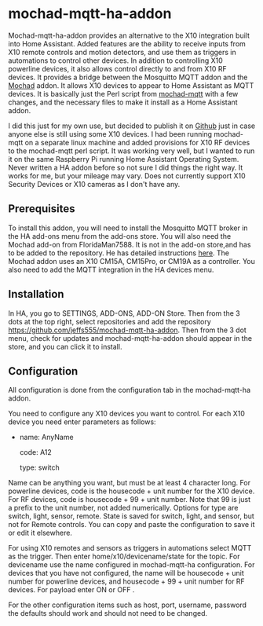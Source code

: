 # mochad-mqtt-ha-addon

Mochad-mqtt-ha-addon provides an alternative to the X10 integration built into Home Assistant. Added features are the ability to receive inputs from X10 remote controls and motion detectors, and use them as triggers in automations to control other devices. In addition to controlling X10 powerline devices, it also allows control directly to and from X10 RF devices. It provides a bridge between the Mosquitto MQTT addon and the [Mochad](https://github.com/FloridaMan7588/mochad-ha-addon) addon. It allows X10 devices to appear to Home Assistant as MQTT devices. It is basically just the Perl script from [mochad-mqtt](https://github.com/timothyh/mochad-mqtt) with a few changes, and the necessary files to make it install as a Home Assistant addon.

I did this just for my own use, but decided to publish it on [Github](https://github.com/jeffs555/mochad-mqtt-ha-addon) just in case anyone else is still using some X10 devices. I had been running mochad-mqtt on a separate linux machine and added provisions for X10 RF devices to the mochad-mqtt perl script. It was working very well, but I wanted to run it on the same Raspberry Pi running Home Assistant Operating System. Never written a HA addon before so not sure I did things the right way. It works for me, but your mileage may vary. Does not currently support X10 Security Devices or X10 cameras as I don't have any.


## Prerequisites

To install this addon, you will need to install the Mosquitto MQTT broker in the HA add-ons menu from the add-ons store. You will also need the Mochad add-on from FloridaMan7588. It is not in the add-on store,and has to be added to the repository. He has detailed instructions [here](https://github.com/floridaman7588/mochad-ha-addon). The Mochad addon uses an X10 CM15A, CM15Pro, or CM19A as a controller. You also need to add the MQTT integration in the HA devices menu.



## Installation

In HA, you go to SETTINGS, ADD-ONS, ADD-ON Store. Then from the 3 dots at the top right, select repositories and add the repository https://github.com/jeffs555/mochad-mqtt-ha-addon. Then from the 3 dot menu, check for updates and mochad-mqtt-ha-addon should appear in the store, and you can click it to install.



## Configuration

All configuration is done from the configuration tab in the mochad-mqtt-ha addon. 

You need to configure any X10 devices you want to control. For each X10 device you need enter parameters as follows:

- name: AnyName

  code: A12
  
  type: switch

Name can be anything you want, but must be at least 4 character long. 
For powerline devices, code is the housecode + unit number for the X10 device. For RF devices, code is  housecode + 99 + unit number. Note that 99 is just a prefix to the unit number, not added numerically.
Options for type are switch, light, sensor, remote. State is saved for switch, light, and sensor, but not for Remote controls. 
You can copy and paste the configuration to save it or edit it elsewhere.

For using X10 remotes and sensors as triggers in automations select MQTT as the trigger.
Then enter  home/x10/devicename/state  for the topic. For devicename use the name configured in mochad-mqtt-ha configuration. For devices that you have not configured, the name will be housecode + unit number for powerline devices, and housecode + 99 + unit number for RF devices.
For payload enter ON or OFF .

For the other configuration items such as host, port, username, password the defaults should work and should not need to be changed. 

